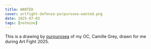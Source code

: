 ```yaml
---
title: WANTED
cover: artfight-defense-purpurosea-wanted.png
date: 2025-07-03
tags: [notmine]
---
```

This is a drawing by <a href="https://artfight.net/~purpurosea">purpurosea</a> of my OC, Camille Grey, drawn for me during Art Fight 2025.